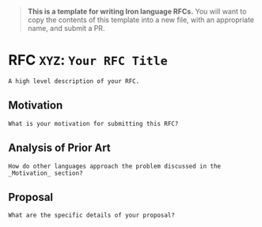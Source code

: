 > **This is a template for writing Iron language RFCs.** You will want to copy the contents of this template into a new file, with an appropriate name, and submit a PR.

# RFC `XYZ`: `Your RFC Title`

`A high level description of your RFC.`

## Motivation

`What is your motivation for submitting this RFC?`

## Analysis of Prior Art

`How do other languages approach the problem discussed in the _Motivation_ section?`

## Proposal

`What are the specific details of your proposal?`
